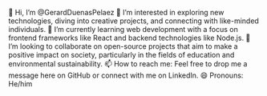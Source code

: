 👋 Hi, I’m @GerardDuenasPelaez
👀 I’m interested in exploring new technologies, diving into creative projects, and connecting with like-minded individuals.
🌱 I’m currently learning web development with a focus on frontend frameworks like React and backend technologies like Node.js.
💞️ I’m looking to collaborate on open-source projects that aim to make a positive impact on society, particularly in the fields of education and environmental sustainability.
📫 How to reach me: Feel free to drop me a message here on GitHub or connect with me on LinkedIn.
😄 Pronouns: He/him
<!---
GerardDuenasPelaez/GerardDuenasPelaez is a ✨ special ✨ repository because its `README.md` (this file) appears on your GitHub profile.
You can click the Preview link to take a look at your changes.
--->
